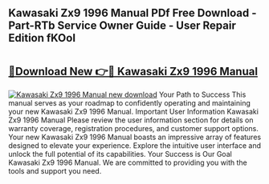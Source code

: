 ## Kawasaki Zx9 1996 Manual PDf Free Download - Part-RTb Service Owner Guide - User Repair Edition fKOoI

# <h2><a href="http://bc8386.oget.top/?id=Kawasaki+Zx9+1996+Manual">🔗Download New 👉🔴 Kawasaki Zx9 1996 Manual</a></h2>

[![Kawasaki Zx9 1996 Manual new download](https://i.imgur.com/5g1atiW.png)](http://bc8386.oget.top/?id=Kawasaki+Zx9+1996+Manual)
Your Path to Success This manual serves as your roadmap to confidently operating and maintaining your new Kawasaki Zx9 1996 Manual. Important User Information Kawasaki Zx9 1996 Manual Please review the user information section for details on warranty coverage, registration procedures, and customer support options. Your new Kawasaki Zx9 1996 Manual boasts an impressive array of features designed to elevate your experience. Explore the intuitive user interface and unlock the full potential of its capabilities. Your Success is Our Goal Kawasaki Zx9 1996 Manual. We are committed to providing you with the tools and support you need.
